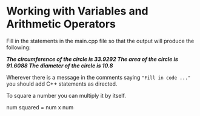 # Working with Variables and Arithmetic Operators

Fill in the statements in the main.cpp file so that the output will produce the following:  
 
***The circumference of the circle is 33.9292
The area of the circle is 91.6088
The diameter of the circle is 10.8***

Wherever there is a message in the comments saying `"Fill in code ..."` you should add C++ statements as directed.

To square a number you can multiply it by itself.

num squared = num x num